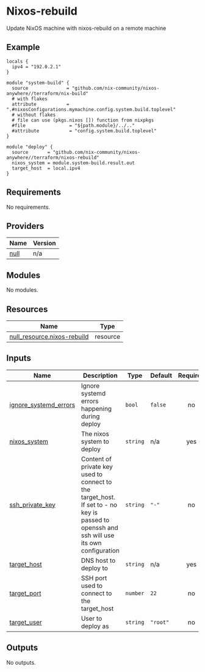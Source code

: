# Nixos-rebuild

Update NixOS machine with nixos-rebuild on a remote machine

## Example

```hcl
locals {
  ipv4 = "192.0.2.1"
}

module "system-build" {
  source              = "github.com/nix-community/nixos-anywhere//terraform/nix-build"
  # with flakes
  attribute           = ".#nixosConfigurations.mymachine.config.system.build.toplevel"
  # without flakes
  # file can use (pkgs.nixos []) function from nixpkgs
  #file                = "${path.module}/../.."
  #attribute           = "config.system.build.toplevel"
}

module "deploy" {
  source       = "github.com/nix-community/nixos-anywhere//terraform/nixos-rebuild"
  nixos_system = module.system-build.result.out
  target_host  = local.ipv4
}
```

<!-- BEGIN_TF_DOCS -->

## Requirements

No requirements.

## Providers

| Name                                                | Version |
| --------------------------------------------------- | ------- |
| <a name="provider_null"></a> [null](#provider_null) | n/a     |

## Modules

No modules.

## Resources

| Name                                                                                                                 | Type     |
| -------------------------------------------------------------------------------------------------------------------- | -------- |
| [null_resource.nixos-rebuild](https://registry.terraform.io/providers/hashicorp/null/latest/docs/resources/resource) | resource |

## Inputs

| Name                                                                                               | Description                                                                                                                                | Type     | Default  | Required |
| -------------------------------------------------------------------------------------------------- | ------------------------------------------------------------------------------------------------------------------------------------------ | -------- | -------- | :------: |
| <a name="input_ignore_systemd_errors"></a> [ignore\_systemd\_errors](#input_ignore_systemd_errors) | Ignore systemd errors happening during deploy                                                                                              | `bool`   | `false`  |    no    |
| <a name="input_nixos_system"></a> [nixos\_system](#input_nixos_system)                             | The nixos system to deploy                                                                                                                 | `string` | n/a      |   yes    |
| <a name="input_ssh_private_key"></a> [ssh\_private\_key](#input_ssh_private_key)                   | Content of private key used to connect to the target\_host. If set to - no key is passed to openssh and ssh will use its own configuration | `string` | `"-"`    |    no    |
| <a name="input_target_host"></a> [target\_host](#input_target_host)                                | DNS host to deploy to                                                                                                                      | `string` | n/a      |   yes    |
| <a name="input_target_port"></a> [target\_port](#input_target_port)                                | SSH port used to connect to the target\_host                                                                                               | `number` | `22`     |    no    |
| <a name="input_target_user"></a> [target\_user](#input_target_user)                                | User to deploy as                                                                                                                          | `string` | `"root"` |    no    |

## Outputs

No outputs.

<!-- END_TF_DOCS -->
